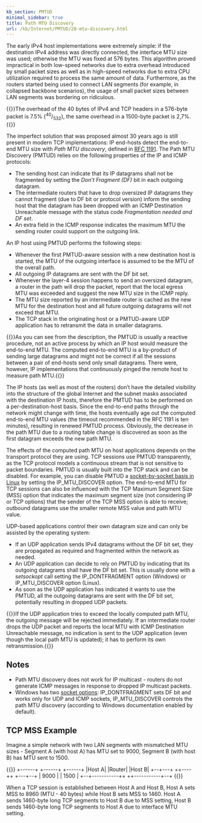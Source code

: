```yaml
---
kb_section: PMTUD
minimal_sidebar: true
title: Path MTU Discovery
url: /kb/Internet/PMTUD/20-mtu-discovery.html
---
```

The early IPv4 host implementations were extremely simple: if the destination IPv4 address was directly connected, the interface MTU size was used; otherwise the MTU was fixed at 576 bytes. This algorithm proved impractical in both low-speed networks due to extra overhead introduced by small packet sizes as well as in high-speed networks due to extra CPU utilization required to process the same amount of data. Furthermore, as the routers started being used to connect LAN segments (for example, in collapsed backbone scenarios), the usage of small packet sizes between LAN segments was bordering on ridiculous.

{{<note info>}}The overhead of the 40 bytes of IPv4 and TCP headers in a 576-byte packet is 7.5% (<sup>40</sup>/<sub>532</sub>), the same overhead in a 1500-byte packet is 2,7%.{{</note>}}

The imperfect solution that was proposed almost 30 years ago is still present in modern TCP implementations: IP end-hosts detect the end-to-end MTU size with *Path MTU discovery*, defined in [RFC 1191](https://tools.ietf.org/html/rfc1191). The Path MTU Discovery (PMTUD) relies on the following properties of the IP and ICMP protocols:

- The sending host can indicate that its IP datagrams shall not be fragmented by setting the *Don’t Fragment (DF)* bit in each outgoing datagram.
- The intermediate routers that have to drop oversized IP datagrams they cannot fragment (due to DF bit or protocol version) inform the sending host that the datagram has been dropped with an ICMP Destination Unreachable message with the status code *Fragmentation needed and DF set*.
- An extra field in the ICMP response indicates the maximum MTU the sending router could support on the outgoing link.

An IP host using PMTUD performs the following steps:

- Whenever the first PMTUD-aware session with a new destination host is started, the MTU of the outgoing interface is assumed to be the MTU of the overall path.
- All outgoing IP datagrams are sent with the DF bit set.
- Whenever the layer-4 session happens to send an oversized datagram, a router in the path will drop the packet, report that the local egress MTU was exceeded and suggest the new MTU size in the ICMP reply.
- The MTU size reported by an intermediate router is cached as the new MTU for the destination host and all future outgoing datagrams will not exceed that MTU.
- The TCP stack in the originating host or a PMTUD-aware UDP application has to retransmit the data in smaller datagrams.

{{<note note>}}As you can see from the description, the PMTUD is usually a reactive procedure, not an active process by which an IP host would measure the end-to-end MTU. The computed end-to-end MTU is a by-product of sending large datagrams and might not be correct if all the sessions between a pair of end-hosts send only small datagrams. There were, however, IP implementations that continuously pinged the remote host to measure path MTU.{{</note>}}

The IP hosts (as well as most of the routers) don’t have the detailed visibility into the structure of the global Internet and the subnet masks associated with the destination IP hosts, therefore the PMTUD has to be performed on a per-destination-host basis. Since the end-to-end paths through the network might change with time, the hosts eventually age out the computed end-to-end MTU values (the timeout recommended in the RFC 1191 is ten minutes), resulting in renewed PMTUD process. Obviously, the decrease in the path MTU due to a routing table change is discovered as soon as the first datagram exceeds the new path MTU.

The effects of the computed path MTU on host applications depends on the transport protocol they are using. TCP sessions use PMTUD transparently, as the TCP protocol models a continuous stream that is not sensitive to packet boundaries. PMTUD is usually built into the TCP stack and can be disabled. For example, you can disable PMTUD a [socket-by-socket basis in Linux](http://linux.die.net/man/7/ip) by setting the IP\_MTU\_DISCOVER option. The end-to-end MTU for TCP sessions can also be influenced with the TCP Maximum Segment Size (MSS) option that indicates the maximum segment size (not considering IP or TCP options) that the sender of the TCP MSS option is able to receive; outbound datagrams use the smaller remote MSS value and path MTU value.

UDP-based applications control their own datagram size and can only be assisted by the operating system:

- If an UDP application sends IPv4 datagrams without the DF bit set, they are propagated as required and fragmented within the network as needed.
- An UDP application can decide to rely on PMTUD by indicating that its outgoing datagrams shall have the DF bit set. This is usually done with a *setsockopt* call setting the IP\_DONTFRAGMENT option (Windows) or IP\_MTU\_DISCOVER option (Linux).
- As soon as the UDP application has indicated it wants to use the PMTUD, all the outgoing datagrams are sent with the DF bit set, potentially resulting in dropped UDP packets.

{{<note note>}}If the UDP application tries to exceed the locally computed path MTU, the outgoing message will be rejected immediately. If an intermediate router drops the UDP packet and reports the local MTU with ICMP Destination Unreachable message, no indication is sent to the UDP application (even though the local path MTU is updated); it has to perform its own retransmission.{{</note>}}

## Notes

* Path MTU discovery does not work for IP multicast - routers do not generate ICMP messages in response to dropped IP multicast packets.
* Windows has two [socket options](https://docs.microsoft.com/en-us/windows/win32/winsock/ipproto-ip-socket-options): IP_DONTFRAGMENT sets DF bit and works only for UDP and ICMP sockets, IP_MTU_DISCOVER controls the path MTU discovery (according to Windows documentation enabled by default).

## TCP MSS Example

Imagine a simple network with two LAN segments with mismatched MTU sizes - Segment A (with host A) has MTU set to 9000, Segment B (with host B) has MTU sent to 1500.

{{<ascii>}}
+------+      +------+      +------+
|Host A|      |Router|      |Host B|
+--+---+      ++----++      +---+--+
   |    9000   |    |   1500    |
+--+-----------++  ++-----------+--+
{{</ascii>}}

When a TCP session is established between Host A and Host B, Host A sets MSS to 8960 (MTU - 40 bytes) while Host B sets MSS to 1460. Host A sends 1460-byte long TCP segments to Host B due to MSS setting, Host B sends 1460-byte long TCP segments to Host A due to interface MTU setting.